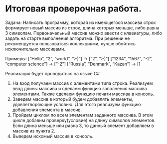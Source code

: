 # Итоговая проверочная работа.

Задача: Написать программу, которая из имеющегося массива строк формирует новый массив из строк, длина которых меньше, либо равна 3 символам. Первоначальный массив можно ввести с клавиатуры, либо задать на старте выполнения алгоритма. При решении не рекомендуется пользоваться коллекциями, лучше обойтись исключительно массивами.

Примеры: [“Hello”, “2”, “world”, “:-)”] → [“2”, “:-)”] [“1234”, “1567”, “-2”, “computer science”] → [“-2”] [“Russia”, “Denmark”, “Kazan”] → []

Реализация будет проводиться на языке С#

1. На вход получаем массив с элементами типа строка. Реализуем ввод длины массива и сделаем функцию заполнения массива элементами. Также сделаем функцию печати массива в консоль.
2. Заведем массив в который будем добавлять элементы, удовлетворяющие условию. Для этого реализуем функцию добавления элемента в массив.
3. Пройдем циклом по всем элементам заданного массива. В этом цикле добавим проверку(условие) на длину символов элементов. Если длина меньше или равна 3, то данный элемент добавляем в массив из пункта 2.
4. Выведем искомый массив в консоль.